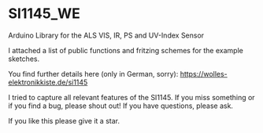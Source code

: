 # SI1145_WE
Arduino Library for the ALS VIS, IR, PS and UV-Index Sensor

I attached a list of public functions and fritzing schemes for the example sketches.

You find further details here (only in German, sorry):
https://wolles-elektronikkiste.de/si1145

I tried to capture all relevant features of the SI1145. If you miss something or
if you find a bug, please shout out! If you have questions, please ask.

If you like this please give it a star. 
